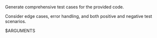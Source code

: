 Generate comprehensive test cases for the provided code.

Consider edge cases, error handling, and both positive and negative test scenarios.

$ARGUMENTS